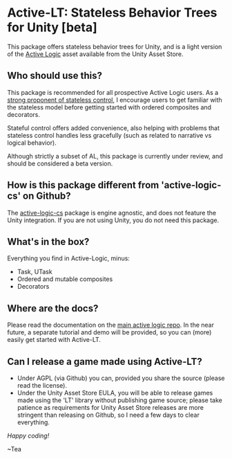 # Active-LT: Stateless Behavior Trees for Unity [beta]

This package offers stateless behavior trees for Unity, and is a light version 
of the [Active Logic](https://assetstore.unity.com/packages/tools/ai/active-logic-151850) 
asset available from the Unity Asset Store.

## Who should use this?

This package is recommended for all prospective Active Logic users. As a [strong proponent of
stateless control](https://www.gamasutra.com/blogs/ThibaudDeSouza/20201012/371528/Behavior_trees_and_the_future_of_intelligent_control.php), I encourage users to get familiar with the stateless model before getting
started with ordered composites and decorators.

Stateful control offers added convenience, also helping with problems that stateless control
handles less gracefully (such as related to narrative vs logical behavior).

Although strictly a subset of AL, this package is currently under review, and should be 
considered a beta version.

## How is this package different from 'active-logic-cs' on Github?

The [active-logic-cs](https://github.com/active-logic/activelogic-cs) package is engine agnostic, and does not feature the Unity integration. If you are not using Unity, you do not need this package.

## What's in the box?

Everything you find in Active-Logic, minus:
- Task, UTask
- Ordered and mutable composites
- Decorators

## Where are the docs?

Please read the documentation on the [main active logic repo](https://github.com/active-logic/activelogic-cs).
In the near future, a separate tutorial and demo will be provided, so you can (more) easily get started with Active-LT.

## Can I release a game made using Active-LT?

- Under AGPL (via Github) you can, provided you share the source (please read the license).
- Under the Unity Asset Store EULA, you will be able to release games made using the 'LT' library without publishing
game source; please take patience as requirements for Unity Asset Store releases are more stringent than releasing on Github,
so I need a few days to clear everything.

*Happy coding!*

~Tea
